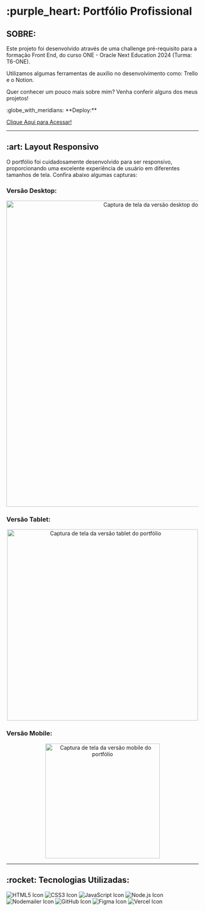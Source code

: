 <h1> :purple_heart: Portfólio Profissional</h1>

<h2>SOBRE: </h2>
<p>Este projeto foi desenvolvido através de uma challenge pré-requisito para a formação Front End, do curso ONE - Oracle Next Education 2024 (Turma: T6-ONE).</p>
<p>Utilizamos algumas ferramentas de auxílio no desenvolvimento como: Trello e o Notion. </p>
<p>Quer conhecer um pouco mais sobre mim? Venha conferir alguns dos meus projetos!</p>

<p>:globe_with_meridians: **Deploy:**</p>
<a href="https://portfolio-profissional-sarapires.vercel.app/">Clique Aqui para Acessar!</a>

---

<h2>:art: Layout Responsivo</h2>
<p>O portfólio foi cuidadosamente desenvolvido para ser responsivo, proporcionando uma excelente experiência de usuário em diferentes tamanhos de tela. Confira abaixo algumas capturas:</p>

<h3>Versão Desktop:</h3>
<p align="center">
  <img src="https://i.postimg.cc/MpNS5Cyy/Captura-de-tela-2025-06-30-222246.png" alt="Captura de tela da versão desktop do portfólio" width="800">
</p>

<h3>Versão Tablet:</h3>
<p align="center">
  <img src="https://i.postimg.cc/FscFQ39f/Captura-de-tela-2025-06-30-224510.png" alt="Captura de tela da versão tablet do portfólio" width="500">
</p>

<h3>Versão Mobile:</h3>
<p align="center">
  <img src="https://i.postimg.cc/W1BM1MZQ/Captura-de-tela-2025-06-30-224556.png" alt="Captura de tela da versão mobile do portfólio" width="300">
</p>

---

<h2>:rocket: Tecnologias Utilizadas:</h2>
<div>
  <img src="https://img.shields.io/badge/HTML5-E34F26?style=for-the-badge&logo=html5&logoColor=white" alt="HTML5 Icon">
  <img src="https://img.shields.io/badge/CSS3-1572B6?style=for-the-badge&logo=css3&logoColor=white" alt="CSS3 Icon">
  <img src="https://img.shields.io/badge/JavaScript-F7DF1E?style=for-the-badge&logo=javascript&logoColor=black" alt="JavaScript Icon">

  <img src="https://img.shields.io/badge/Node.js-339933?style=for-the-badge&logo=node.js&logoColor=white" alt="Node.js Icon">
  <img src="https://img.shields.io/badge/Nodemailer-2A5858?style=for-the-badge&logo=nodemailer&logoColor=white" alt="Nodemailer Icon">

  <img src="https://img.shields.io/badge/GitHub-100000?style=for-the-badge&logo=github&logoColor=white" alt="GitHub Icon">
  <img src="https://img.shields.io/badge/Figma-F24E1E?style=for-the-badge&logo=figma&logoColor=white" alt="Figma Icon">
  <img src="https://img.shields.io/badge/Vercel-000000?style=for-the-badge&logo=vercel&logoColor=white" alt="Vercel Icon">
</div>
